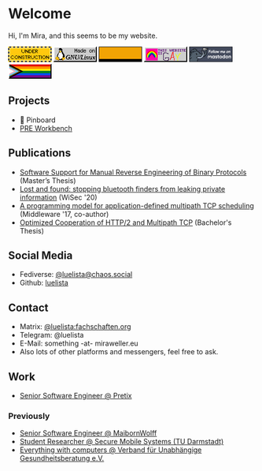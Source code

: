 # Welcome 
Hi, I'm Mira, and this seems to be my website.


![Under Construction](assets/banners/construction.gif) 
![Made With Gnu Linux](assets/banners/gnu-linux.gif)
![Mozilla](assets/banners/mozilla2.gif)
![This Website Is Gay](assets/banners/gaywebring.gif)
<a href="https://chaos.social/@luelista">
![Mastodon](assets/banners/mastodon_button_3.gif)
</a>
![Progress Pride Flag](assets/banners/ppride.png)

## Projects

* 📌 Pinboard
* [PRE Workbench](https://luelista.github.io/pre_workbench/)



## Publications

* [Software Support for Manual Reverse Engineering of Binary Protocols](http://luelista.github.io/mscthesis2/Thesis.pdf) (Master’s Thesis)
* [Lost and found: stopping bluetooth finders from leaking private information](https://dl.acm.org/doi/10.1145/3395351.3399422) (WiSec '20)
* [A programming model for application-defined multipath TCP scheduling](https://dl.acm.org/doi/10.1145/3135974.3135979) (Middleware '17, co-author)
* [Optimized Cooperation of HTTP/2 and Multipath TCP](https://github.com/luelista/bscthesis/releases/download/release/thesis-h2-mptcp.pdf) (Bachelor's Thesis)

## Social Media

* Fediverse: [@luelista@chaos.social](https://chaos.social/@luelista)
* Github: [luelista](https://github.com/luelista)

## Contact

* Matrix: [@luelista:fachschaften.org](https://matrix.to/#/@luelista:fachschaften.org)
* Telegram: @luelista
* E-Mail: something -at- miraweller.eu
* Also lots of other platforms and messengers, feel free to ask.

## Work

* [Senior Software Engineer @ Pretix](https://github.com/pretix)

### Previously

* [Senior Software Engineer @ MaibornWolff](https://www.maibornwolff.de)
* [Student Researcher @ Secure Mobile Systems (TU Darmstadt)](https://www.seemoo.tu-darmstadt.de)
* [Everything with computers @ Verband für Unabhängige Gesundheitsberatung e.V.](https://www.ugb.de)

